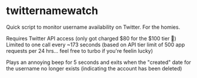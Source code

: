 # twitternamewatch
Quick script to monitor username availability on Twitter. For the homies.

Requires Twitter API access (only got charged $80 for the $100 tier 💸)
Limited to one call every ~173 seconds 
  (based on API tier limit of 500 app requests per 24 hrs... 
   feel free to turbo if you're feelin lucky)

Plays an annoying beep for 5 seconds and exits when the "created" date for the username no longer exists (indicating the account has been deleted)
